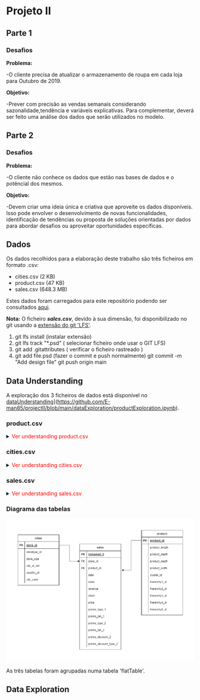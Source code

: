 # Projeto II

## Parte 1

### Desafios

**Problema:**

-O cliente precisa de atualizar o armazenamento de roupa em cada loja para Outubro de 2019.

**Objetivo:**

-Prever com precisão as vendas semanais considerando sazonalidade,tendência e variáveis explicativas. Para complementar, deverá ser feito uma análise dos dados que serão utilizados no modelo.


## Parte 2

### Desafios

**Problema:**

-O cliente não conhece os dados que estão nas bases de dados e o potêncial dos mesmos.

**Objetivo:**

-Devem criar uma ideia única e criativa que aproveite os dados disponíveis. Isso pode envolver o desenvolvimento de novas funcionalidades, identificação de tendências ou proposta de soluções orientadas por dados para abordar desafios ou aproveitar oportunidades específicas.

## Dados 

Os dados recolhidos para a elaboração deste trabalho são três ficheiros em formato .csv:

- cities.csv (2 KB)
- product.csv (47 KB)
- sales.csv (648.3 MB)

Estes dados foram carregados para este repositório podendo ser consultados [aqui](https://github.com/E-man85/projectII/tree/e1519f1e689a5757204705d12d98928aa223f916/data).

**Nota:** 
O ficheiro ***sales.csv***, devido à sua dimensão, foi disponibilizado no git usando a [extensão do git 'LFS'](https://git-lfs.com/).

1. git lfs install (instalar extensão)
2. git lfs track "*.psd" ( selecionar ficheiro onde usar o GIT LFS)
3. git add .gitattributes ( verificar o ficheiro rastreado )
4. git add file.psd (fazer o commit e push normalmente)
    git commit -m "Add design file"
    git push origin main

## Data Understanding

A exploração dos 3 ficheiros de dados está disponível no [dataUnderstanding]([aqui)](https://github.com/E-man85/projectII/blob/main/dataExploration/productExploration.ipynb).

### product.csv

<details>
<summary><span style="color: red;">Ver understanding product.csv</span></summary>



O ficheiro tem 10 colunas com 699 registos

-***product_id***

Coluna com valores do tipo 'object', de 4 catacteres alfanuméricos e valores exclusivos.

-***product_length, product_depth,	product_width***

Colunas que representam as dimensões dos produtos, do tipo float64.
Existem produtos sem esta informação.

-***cluster_id***

Do tipo 'object',com 10 valores distintos de clusters_id, sendo que alguns registos não têm esta informação preenchida.

-***hierarchy1_id, hierarchy2_id, hierarchy3_id, hierarchy4_id, hierarchy5_id***

Do tipo 'object', são colunas com as hierarquias do produto.
A primeira hierarquia tem 3 caracteres alfanumérios, sendo que à medida que consultamos nova hierarquia, acrescenta 2  caracteres numéricos à anterior para o mesmo produto.
Podemos ter uma distinção com mais ou menos promenor do produto à medida que acrescentamos mais hierarquias.

exemplo
 (product P0002)

-hierarchy1_id-H03

-hierarchy2_id-H0315

-hierarchy3_id-H031508

-hierarchy4_id-H03150800

-hierarchy5_id-H0315080028


</details>


### cities.csv

<details>
<summary><span style="color: red;">Ver understanding cities.csv</span></summary>

O ficheiro tem 6 colunas com 63 registos.

-***store_id***

Coluna com valores do tipo 'object', de 5 catacteres alfanuméricos e valores exclusivos.

-***storetype_id***

Coluna com 4 valores distintos alfanuméricos, atribuindo um tipo a cada store. 
Pode existir o mesmo storetype_id, para diferentes store_id.

-***store_size***

Coluna com valores do tipo 'int64', que representam a dimensão de cada store.

-***city_id_old***

Coluna com valores alfanumericos de 4 caracteres do tipo 'object', reprensentando um id de codigo da city.

-***country_id***

Coluna de um valor exclusivo, do tipo 'object' que refere o pais .

-***city_code***

Coluna com dados do tipo 'object' que refere o nome da cidade.

A configuração usada neste ambiente não está de acordo com a codificação dos caracteres do ficheiro
Por essa razão  dados alguns nomes das cidades têm problemas de visualização:

ex: 'Sanl?urfa', 'Adapazar?'

</details>

</details>


### sales.csv

<details>
<summary><span style="color: red;">Ver understanding sales.csv</span></summary>

O ficheiro tem 14 colunas com 8886058 registos.

-***Unnamed: 0***

Coluna com valores exclusivos do tipo 'int64', não duplicados e com sequência correta.

-***store_id***

Coluna com valores do tipo 'object', de 5 catacteres alfanuméricos.

-***product_id***

Coluna com valores do tipo 'object', de 4 catacteres alfanuméricos.

-***date***

Coluna do tipo 'object', que se refere à data do transação no formato yyyy-mm-dd.

-***sales***

Coluna do tipo 'float64', que refere a quantidade vendida de um produto.
Existem 302296  registos com valores Nan, que analisados representam o mês 10 do ano 2019.

-***revenue***

Coluna do tipo 'float64', que refere ao revenue dos produtos vendidos (sales*price)-desconto ou impostos

-***stock***

Coluna do tipo 'float64', que refere a quantidade existente do produto .

-***price***

Coluna do tipo 'float64', que refere o preço unitário do produto.
O preço dos produtos pode variar para diferentes lojas.


-***promo_type_1***

Coluna  tipo 'object', com valores alfanuméricos e com 17 valores distintos.
Refere-se ao tipo1 de promoção .

-***promo_type_2***

Coluna  tipo 'object', com valores alfanuméricos e com 4 valores distintos.
Refere-se ao tipo2 de promoção .


-***promo_bin_1***

Coluna do tipo 'object', e valores e 5 valores distintos, classificando a intensidade da promoção.['verylow', 'moderate', 'low', 'high', 'veryhigh']

Esta coluna tem 7653515 nan e 1232543 com a classificação da intensidade.

-***promo_bin_2***
Coluna do tipo 'object', e valores e 3 valores distintos, classificando a intensidade da promoção.['verylow', 'high', 'veryhigh']

Esta coluna tem 8873337 nan e 12721 com a classificação da intensidade.

-***promo_discont_2***

Coluna do tipo 'float64', de 6 valores distintos[ 20., 16., 35., 50., 40., 33.].

Esta coluna tem 8873337 nan e 12721 com a classificação da intensidade.

-***promo_discont_type_2***

Coluna do tipo 'object', de  valores distintos ['PR04', 'PR02', 'PR01', 'PR03']

Esta coluna tem 8873337 nan e 12721 com a classificação da intensidade.

</details>


### Diagrama das tabelas

![diagram_turkiye_stores](https://raw.githubusercontent.com/E-man85/projectII/e1519f1e689a5757204705d12d98928aa223f916/images/diagram_turkiye_stores.png?token=GHSAT0AAAAAACBQIYY4MURVKFOLEJKPX4EIZEQOE2Q )

As três tabelas foram agrupadas numa tabela 'flatTable'.

## Data Exploration


